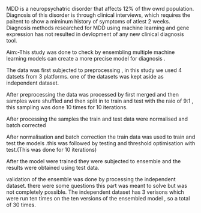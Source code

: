 MDD is a neuropsychatric disorder that affects 12% of thw owrd population. Diagnosis of this disorder is through clinical interviews, which requires the paitent to show a miminum history of symptoms of atlest  2 weeks.
Diagnosis methods researched for MDD using machine learning and gene expression has not resulted in devlopment of any new clinical diagnosis tool. 

Aim:-This study was done to check by ensembling multiple machine learning models can create a more precise model for diagnosis .

The data was first subjected to preprocessing , in this study we used 4 datsets from 3 platforms. one of the datasets was kept aside as independent dataset.

After preprocessing the data was processed by first merged and then samples were shuffled and then split in to train and test with the raio of 9:1 , this sampling was done 10 times for 10 iterations.

After processing the samples the train and test data were normalised and batch corrected

After normalisation and batch correction the train data was used to train and test the models .this was followed by testing and threshold optimisation with test.(This was done for 10 iterations)

After the model were trained they were subjected to ensemble and the results were obtained using test data.

validation of the ensemble was done by processing the independent dataset. there were some questions this part was meant to solve but was not completely possible. The independent dataset has 3 verisons which were run ten times on the ten versions of the ensembled model , so a total of 30 times.
